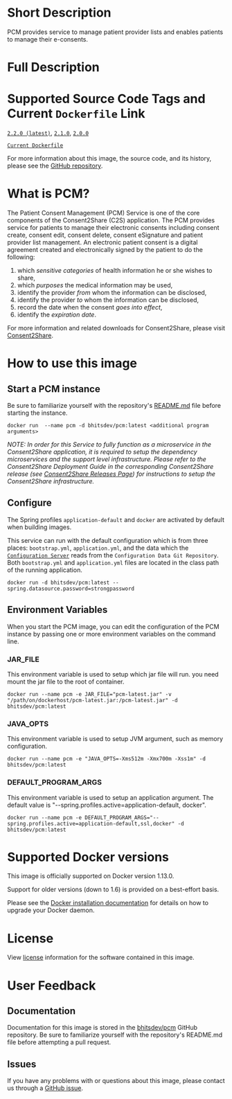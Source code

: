 # Short Description
PCM provides service to manage patient provider lists and enables patients to manage their e-consents.

# Full Description

# Supported Source Code Tags and Current `Dockerfile` Link

[`2.2.0 (latest)`](https://github.com/bhits-dev/pcm/releases/tag/2.2.0), [`2.1.0`](https://github.com/bhits-dev/pcm/releases/tag/2.1.0), [`2.0.0`](https://github.com/bhits-dev/pcm/releases/tag/2.0.0)

[`Current Dockerfile`](https://github.com/bhits-dev/pcm/blob/master/pcm/src/main/docker/Dockerfile)

For more information about this image, the source code, and its history, please see the [GitHub repository](https://github.com/bhits-dev/pcm).

# What is PCM?

The Patient Consent Management (PCM) Service is one of the core components of the Consent2Share (C2S) application. The PCM provides service for patients to manage their electronic consents including consent create, consent edit, consent delete, consent eSignature and patient provider list management. An electronic patient consent is a digital agreement created and electronically signed by the patient to do the following:

1. which *sensitive categories* of health information he or she wishes to share,
2. which *purposes* the medical information may be used,
3. identify the provider *from* whom the information can be disclosed,
4. identify the provider *to* whom the information can be disclosed,
5. record the date when the consent *goes into effect*,
6. identify the *expiration date*.


For more information and related downloads for Consent2Share, please visit [Consent2Share](https://bhits.github.io/consent2share/).

# How to use this image

## Start a PCM instance

Be sure to familiarize yourself with the repository's [README.md](https://github.com/bhits-dev/pcm) file before starting the instance.

`docker run  --name pcm -d bhitsdev/pcm:latest <additional program arguments>`

*NOTE: In order for this Service to fully function as a microservice in the Consent2Share application, it is required to setup the dependency microservices and the support level infrastructure. Please refer to the Consent2Share Deployment Guide in the corresponding Consent2Share release (see [Consent2Share Releases Page](https://github.com/bhits-dev/consent2share/releases)) for instructions to setup the Consent2Share infrastructure.*

## Configure

The Spring profiles `application-default` and `docker` are activated by default when building images.

This service can run with the default configuration which is from three places: `bootstrap.yml`, `application.yml`, and the data which the [`Configuration Server`](https://github.com/bhits-dev/config-server) reads from the `Configuration Data Git Repository`. Both `bootstrap.yml` and `application.yml` files are located in the class path of the running application.

`docker run -d bhitsdev/pcm:latest --spring.datasource.password=strongpassword`

## Environment Variables

When you start the PCM image, you can edit the configuration of the PCM instance by passing one or more environment variables on the command line. 

### JAR_FILE

This environment variable is used to setup which jar file will run. you need mount the jar file to the root of container.

`docker run --name pcm -e JAR_FILE="pcm-latest.jar" -v "/path/on/dockerhost/pcm-latest.jar:/pcm-latest.jar" -d bhitsdev/pcm:latest`

### JAVA_OPTS 

This environment variable is used to setup JVM argument, such as memory configuration.

`docker run --name pcm -e "JAVA_OPTS=-Xms512m -Xmx700m -Xss1m" -d bhitsdev/pcm:latest`

### DEFAULT_PROGRAM_ARGS 

This environment variable is used to setup an application argument. The default value is "--spring.profiles.active=application-default, docker".

`docker run --name pcm -e DEFAULT_PROGRAM_ARGS="--spring.profiles.active=application-default,ssl,docker" -d bhitsdev/pcm:latest`

# Supported Docker versions

This image is officially supported on Docker version 1.13.0.

Support for older versions (down to 1.6) is provided on a best-effort basis.

Please see the [Docker installation documentation](https://docs.docker.com/engine/installation/) for details on how to upgrade your Docker daemon.

# License

View [license](https://github.com/bhits-dev/pcm/blob/master/LICENSE) information for the software contained in this image.

# User Feedback

## Documentation 

Documentation for this image is stored in the [bhitsdev/pcm](https://github.com/bhits-dev/pcm) GitHub repository. Be sure to familiarize yourself with the repository's README.md file before attempting a pull request.

## Issues

If you have any problems with or questions about this image, please contact us through a [GitHub issue](https://github.com/bhits-dev/pcm/issues).